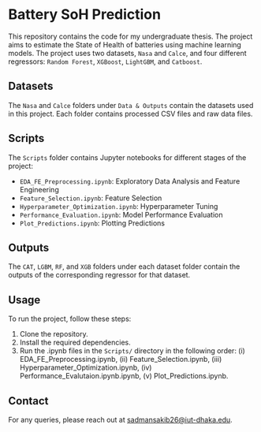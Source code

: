 # Battery SoH Prediction

This repository contains the code for my undergraduate thesis. The project aims to estimate the State of Health of batteries using machine learning models. The project uses two datasets, `Nasa` and `Calce`, and four different regressors: `Random Forest`, `XGBoost`, `LightGBM`, and `Catboost`.

## Datasets

The `Nasa` and `Calce` folders under `Data & Outputs` contain the datasets used in this project. Each folder contains processed CSV files and raw data files.

## Scripts

The `Scripts` folder contains Jupyter notebooks for different stages of the project:

- `EDA_FE_Preprocessing.ipynb`: Exploratory Data Analysis and Feature Engineering
- `Feature_Selection.ipynb`: Feature Selection
- `Hyperparameter_Optimization.ipynb`: Hyperparameter Tuning
- `Performance_Evaluation.ipynb`: Model Performance Evaluation
- `Plot_Predictions.ipynb`: Plotting Predictions

## Outputs

The `CAT`, `LGBM`, `RF`, and `XGB` folders under each dataset folder contain the outputs of the corresponding regressor for that dataset.

## Usage

To run the project, follow these steps:

1. Clone the repository.
2. Install the required dependencies.
3. Run the .ipynb files in the `Scripts/` directory in the following order:
(i) EDA_FE_Preprocessing.ipynb, (ii) Feature_Selection.ipynb, (iii) Hyperparameter_Optimization.ipynb, (iv) Performance_Evalutaion.ipynb.ipynb, (v) Plot_Predictions.ipynb.

## Contact

For any queries, please reach out at [sadmansakib26@iut-dhaka.edu](sadmansakib26@iut-dhaka.edu).
